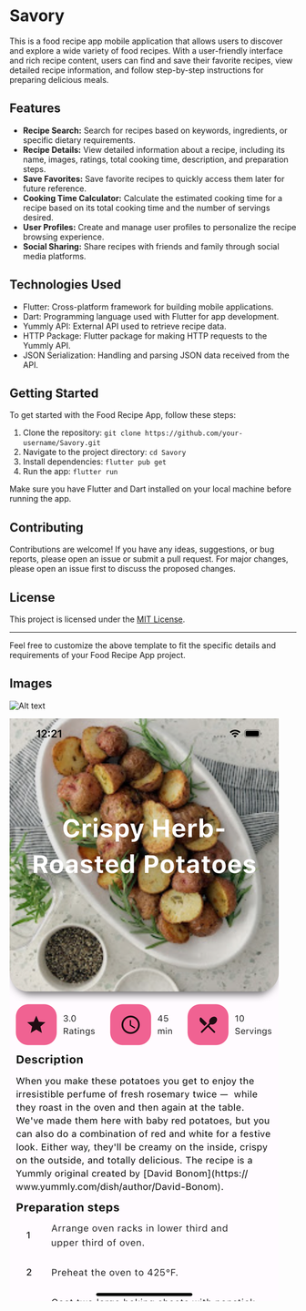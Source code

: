 # Savory

This is a food recipe app mobile application that allows users to discover and explore a wide variety of food recipes. With a user-friendly interface and rich recipe content, users can find and save their favorite recipes, view detailed recipe information, and follow step-by-step instructions for preparing delicious meals.

## Features

- **Recipe Search:** Search for recipes based on keywords, ingredients, or specific dietary requirements.
- **Recipe Details:** View detailed information about a recipe, including its name, images, ratings, total cooking time, description, and preparation steps.
- **Save Favorites:** Save favorite recipes to quickly access them later for future reference.
- **Cooking Time Calculator:** Calculate the estimated cooking time for a recipe based on its total cooking time and the number of servings desired.
- **User Profiles:** Create and manage user profiles to personalize the recipe browsing experience.
- **Social Sharing:** Share recipes with friends and family through social media platforms.

## Technologies Used

- Flutter: Cross-platform framework for building mobile applications.
- Dart: Programming language used with Flutter for app development.
- Yummly API: External API used to retrieve recipe data.
- HTTP Package: Flutter package for making HTTP requests to the Yummly API.
- JSON Serialization: Handling and parsing JSON data received from the API.

## Getting Started

To get started with the Food Recipe App, follow these steps:

1. Clone the repository: `git clone https://github.com/your-username/Savory.git`
2. Navigate to the project directory: `cd Savory`
3. Install dependencies: `flutter pub get`
4. Run the app: `flutter run`

Make sure you have Flutter and Dart installed on your local machine before running the app.

## Contributing

Contributions are welcome! If you have any ideas, suggestions, or bug reports, please open an issue or submit a pull request. For major changes, please open an issue first to discuss the proposed changes.

## License

This project is licensed under the [MIT License](LICENSE).

---

Feel free to customize the above template to fit the specific details and requirements of your Food Recipe App project.

## Images

![Alt text](<assets/images/Simulator Screen Shot - iPhone 14 Plus - 2023-07-03 at 00.20.42.png>)

![Alt text](<assets/images/Simulator Screen Shot - iPhone 14 Plus - 2023-07-03 at 00.21.13.png>)